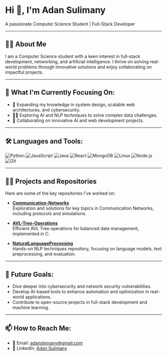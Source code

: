 # Hi 👋, I'm Adan Sulimany  

A passionate Computer Science Student | Full-Stack Developer  

---

## 👩‍💻 About Me  
I am a Computer Science student with a keen interest in full-stack development, networking, and artificial intelligence. I thrive on solving real-world problems through innovative solutions and enjoy collaborating on impactful projects.

---

## 🌟 What I'm Currently Focusing On:
- 🌱 Expanding my knowledge in system design, scalable web architectures, and cybersecurity.
- 👩‍🔬 Exploring AI and NLP techniques to solve complex data challenges.
- 🤝 Collaborating on innovative AI and web development projects.

---

## 🛠️ Languages and Tools:
<p align="left">
  <img src="https://img.icons8.com/color/48/000000/python.png" alt="Python" />
  <img src="https://img.icons8.com/color/48/000000/javascript.png" alt="JavaScript" />
  <img src="https://img.icons8.com/color/48/000000/java-coffee-cup-logo.png" alt="Java" />
  <img src="https://img.icons8.com/color/48/000000/react-native.png" alt="React" />
  <img src="https://img.icons8.com/color/48/000000/mongodb.png" alt="MongoDB" />
  <img src="https://img.icons8.com/color/48/000000/linux.png" alt="Linux" />
  <img src="https://img.icons8.com/color/48/000000/nodejs.png" alt="Node.js" />
  <img src="https://img.icons8.com/color/48/000000/git.png" alt="Git" />
</p>

---

## 👩‍💻 Projects and Repositories
Here are some of the key repositories I've worked on:

- **[Communication-Networks](https://github.com/yourusername/Communication-Networks)**  
  Exploration and solutions for key topics in Communication Networks, including protocols and simulations.

- **[AVL-Tree-Operations](https://github.com/yourusername/AVL-Tree-Operations)**  
  Efficient AVL Tree operations for balanced data management, implemented in C.

- **[NaturalLanguageProcessing](https://github.com/yourusername/NaturalLanguageProcessing)**  
  Hands-on NLP techniques repository, focusing on language models, text preprocessing, and evaluation.

---

## 🔮 Future Goals:
- Dive deeper into cybersecurity and network security vulnerabilities.
- Develop AI-based tools to enhance automation and optimization in real-world applications.
- Contribute to open-source projects in full-stack development and machine learning.

---

## 📫 How to Reach Me:
- 💌 Email: [adanslemany@gmail.com](mailto:adanslemany@gmail.com)
- 💼 LinkedIn: [Adan Sulimany](https://www.linkedin.com/in/yourusername)
